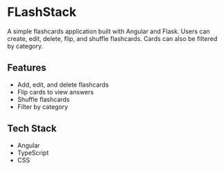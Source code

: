 # FLashStack

A simple flashcards application built with Angular and Flask. Users can create, edit, delete, flip, and shuffle flashcards. Cards can also be filtered by category.

## Features

- Add, edit, and delete flashcards
- Flip cards to view answers
- Shuffle flashcards
- Filter by category

## Tech Stack

- Angular
- TypeScript
- CSS

